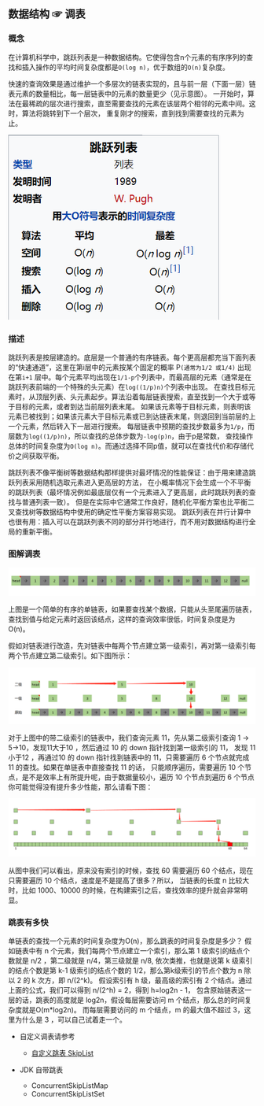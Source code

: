 ## 数据结构 ☞ 调表

### 概念
在计算机科学中，跳跃列表是一种数据结构。它使得包含n个元素的有序序列的查找和插入操作的平均时间复杂度都是`O(log n)`，优于数组的`O(n)`复杂度。

快速的查询效果是通过维护一个多层次的链表实现的，且与前一层（下面一层）链表元素的数量相比，每一层链表中的元素的数量更少（见示意图）。
一开始时，算法在最稀疏的层次进行搜索，直至需要查找的元素在该层两个相邻的元素中间。这时，算法将跳转到下一个层次，
重复刚才的搜索，直到找到需要查找的元素为止。

![SkipList001](img/sikpList/001.png)

### 描述

跳跃列表是按层建造的。底层是一个普通的有序链表。每个更高层都充当下面列表的“快速通道”，这里在第i层中的元素按某个固定的概率 P`(通常为1/2 或1/4)`
出现在第`i+1` 层中。每个元素平均出现在`1/1-p`个列表中，而最高层的元素（通常是在跳跃列表前端的一个特殊的头元素）在`log((1/p)n)`个列表中出现。
在查找目标元素时，从顶层列表、头元素起步。算法沿着每层链表搜索，直至找到一个大于或等于目标的元素，或者到达当前层列表末尾。
如果该元素等于目标元素，则表明该元素已被找到；如果该元素大于目标元素或已到达链表末尾，则退回到当前层的上一个元素，然后转入下一层进行搜索。
每层链表中预期的查找步数最多为`1/p`，而层数为`log((1/p)n)`，所以查找的总体步数为`-log(p)n`，由于p是常数，
查找操作总体的时间复杂度为`O(log n)`。而通过选择不同p值，就可以在查找代价和存储代价之间获取平衡。

跳跃列表不像平衡树等数据结构那样提供对最坏情况的性能保证：由于用来建造跳跃列表采用随机选取元素进入更高层的方法，
在小概率情况下会生成一个不平衡的跳跃列表（最坏情况例如最底层仅有一个元素进入了更高层，此时跳跃列表的查找与普通列表一致）。
但是在实际中它通常工作良好，随机化平衡方案也比平衡二叉查找树等数据结构中使用的确定性平衡方案容易实现。
跳跃列表在并行计算中也很有用：插入可以在跳跃列表不同的部分并行地进行，而不用对数据结构进行全局的重新平衡。

### 图解调表

![SkipList001](img/sikpList/002.png)

上图是一个简单的有序的单链表，如果要查找某个数据，只能从头至尾遍历链表，查找到值与给定元素时返回该结点，这样的查询效率很低，时间复杂度是为O(n)。

假如对链表进行改造，先对链表中每两个节点建立第一级索引，再对第一级索引每两个节点建立第二级索引。如下图所示：

![SkipList001](img/sikpList/003.png)

对于上图中的带二级索引的链表中，我们查询元素 11，先从第二级索引查询 1 -> 5->10，发现11大于10 ，然后通过 10 的 down 指针找到第一级索引的 11，
发现 11 小于12 ，再通过10 的 down 指针找到链表中的 11，只需要遍历 6 个节点就完成 11 的查找。如果在单链表中直接查找 11 的话，
只能顺序遍历，需要遍历 10 个节点，是不是效率上有所提升呢，由于数据量较小，遍历 10 个节点到遍历 6 个节点你可能觉得没有提升多少性能，那么请看下图：

![SkipList001](img/sikpList/004.png)

从图中我们可以看出，原来没有索引的时候，查找 60 需要遍历 60 个结点，现在只需要遍历 10 个结点，速度是不是提高了很多？所以，
当链表的长度 n 比较大时，比如 1000、10000 的时候，在构建索引之后，查找效率的提升就会非常明显。

### 跳表有多快
单链表的查找一个元素的时间复杂度为O(n)，那么跳表的时间复杂度是多少？
假如链表中有 n 个元素，我们每两个节点建立一个索引，那么第 1 级索引的结点个数就是 n/2 ，第二级就是 n/4，第三级就是 n/8, 
依次类推，也就是说第 k 级索引的结点个数是第 k-1 级索引的结点个数的 1/2，那么第k级索引的节点个数为 n 除以 2 的 k 次方，即 n/(2^k)。
假设索引有 h 级，最高级的索引有 2 个结点。通过上面的公式，我们可以得到 n/(2^h) = 2，得到 h=log2n - 1，
包含原始链表这一层的话，跳表的高度就是 log2n，假设每层需要访问 m 个结点，那么总的时间复杂度就是O(m*log2n)。
而每层需要访问的 m 个结点，m 的最大值不超过 3，这里为什么是 3 ，可以自己试着走一个。

- 自定义调表请参考
    - [自定义跳表 SkipList](../../../../../source-code/src/main/java/com/javayh/advanced/java/datastructure/skiplist/SkipList.java)

- JDK 自带跳表
    - ConcurrentSkipListMap
    - ConcurrentSkipListSet

